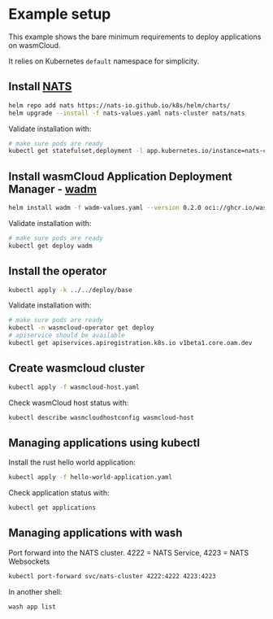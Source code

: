# Example setup

This example shows the bare minimum requirements to deploy applications on wasmCloud.

It relies on Kubernetes `default` namespace for simplicity.

## Install [NATS](https://github.com/nats-io/nats-server)

```bash
helm repo add nats https://nats-io.github.io/k8s/helm/charts/
helm upgrade --install -f nats-values.yaml nats-cluster nats/nats
```

Validate installation with:

```bash
# make sure pods are ready
kubectl get statefulset,deployment -l app.kubernetes.io/instance=nats-cluster
```

## Install wasmCloud Application Deployment Manager - [wadm](https://github.com/wasmCloud/wadm)

```sh
helm install wadm -f wadm-values.yaml --version 0.2.0 oci://ghcr.io/wasmcloud/charts/wadm
```

Validate installation with:

```bash
# make sure pods are ready
kubectl get deploy wadm
```

## Install the operator

```sh
kubectl apply -k ../../deploy/base
```

Validate installation with:

```bash
# make sure pods are ready
kubectl -n wasmcloud-operator get deploy
# apiservice should be available
kubectl get apiservices.apiregistration.k8s.io v1beta1.core.oam.dev
```

## Create wasmcloud cluster

```bash
kubectl apply -f wasmcloud-host.yaml
```

Check wasmCloud host status with:

```bash
kubectl describe wasmcloudhostconfig wasmcloud-host
```

## Managing applications using kubectl

Install the rust hello world application:

```bash
kubectl apply -f hello-world-application.yaml
```

Check application status with:

```bash
kubectl get applications
```

## Managing applications with wash

Port forward into the NATS cluster. 4222 = NATS Service, 4223 = NATS Websockets

```bash
kubectl port-forward svc/nats-cluster 4222:4222 4223:4223
```

In another shell:

```bash
wash app list
```
